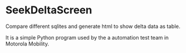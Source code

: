 SeekDeltaScreen
===============

Compare different sqlites and generate html to show delta data as table.

It is a simple Python program used by the a automation test team in Motorola Mobility.
